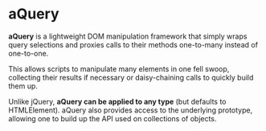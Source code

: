 # aQuery
**aQuery** is a lightweight DOM manipulation framework that simply wraps
query selections and proxies calls to their methods one-to-many instead of
one-to-one.

This allows scripts to manipulate many elements in one fell swoop, collecting
their results if necessary or daisy-chaining calls to quickly build them up.

Unlike jQuery, **aQuery can be applied to any type** (but defaults to
HTMLElement). aQuery also provides access to the underlying prototype, allowing
one to build up the API used on collections of objects.
